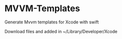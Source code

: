 # MVVM-Templates
Generate Mvvm templates for Xcode with swift


Download files and added in ~/Library/Developer/Xcode
